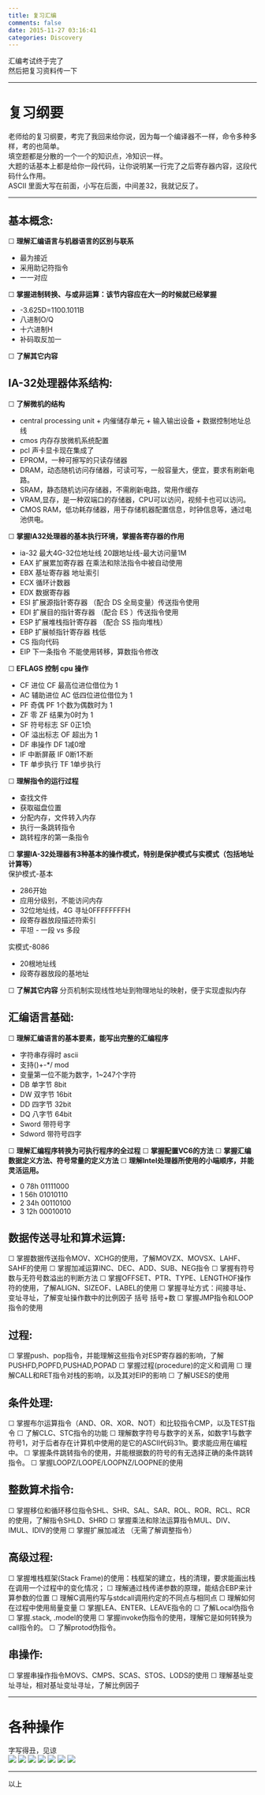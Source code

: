 ```yaml
---
title: 复习汇编
comments: false
date: 2015-11-27 03:16:41
categories: Discovery
---
```

汇编考试终于完了  
然后把复习资料传一下  
<!--more-->
***
# 复习纲要
老师给的复习纲要，考完了我回来给你说，因为每一个编译器不一样，命令多种多样，考的也简单。  
填空题都是分散的一个一个的知识点，冷知识一样。  
大题的话基本上都是给你一段代码，让你说明某一行完了之后寄存器内容，这段代码什么作用。  
ASCII 里面大写在前面，小写在后面，中间差32，我就记反了。  
***
## 基本概念:
  ☐ **理解汇编语言与机器语言的区别与联系**
  - 最为接近
  - 采用助记符指令
  - 一一对应

  
  ☐ **掌握进制转换、与或非运算：该节内容应在大一的时候就已经掌握**
  - -3.625D=1100.1011B
  - 八进制O/Q
  - 十六进制H
  - 补码取反加一
  
  
  ☐ **了解其它内容**

## IA-32处理器体系结构:
  ☐ **了解微机的结构**
  - central processing unit + 内催储存单元 + 输入输出设备 + 数据控制地址总线
  - cmos 内存存放微机系统配置
  - pcl 声卡显卡现在集成了
  - EPROM，一种可擦写的只读存储器
  - DRAM，动态随机访问存储器，可读可写，一般容量大，便宜，要求有刷新电路。
  - SRAM，静态随机访问存储器，不需刷新电路，常用作缓存
  - VRAM,显存，是一种双端口的存储器，CPU可以访问，视频卡也可以访问。
  - CMOS RAM，低功耗存储器，用于存储机器配置信息，时钟信息等，通过电池供电。
  
  
  ☐ **掌握IA32处理器的基本执行环境，掌握各寄存器的作用**
  - ia-32 最大4G-32位地址线 20跟地址线-最大访问量1M
  - EAX 扩展累加寄存器 在乘法和除法指令中被自动使用
  - EBX 基址寄存器 地址索引
  - ECX 循环计数器
  - EDX 数据寄存器
  - ESI 扩展源指针寄存器 （配合 DS 全局变量）传送指令使用
  - EDI 扩展目的指针寄存器 （配合 ES ）传送指令使用
  - ESP 扩展堆栈指针寄存器 （配合 SS 指向堆栈）
  - EBP 扩展帧指针寄存器  栈低
  - CS 指向代码
  - EIP 下一条指令 不能使用转移，算数指令修改
  
  
  ☐ **EFLAGS 控制 cpu 操作**
  -  CF 进位 CF 最高位进位借位为 1
  -  AC 辅助进位 AC 低四位进位借位为 1
  -  PF 奇偶 PF 1个数为偶数时为 1
  -  ZF 零 ZF 结果为0时为 1
  -  SF 符号标志 SF 0正1负
  -  OF 溢出标志 OF 超出为 1
  -  DF 串操作 DF 1减0增
  -  IF 中断屏蔽 IF 0断1不断
  -  TF 单步执行 TF 1单步执行
  
  
  ☐ **理解指令的运行过程**
  - 查找文件
  - 获取磁盘位置
  - 分配内存，文件转入内存
  - 执行一条跳转指令
  - 跳转程序的第一条指令
  
  
  ☐ **掌握IA-32处理器有3种基本的操作模式，特别是保护模式与实模式（包括地址计算等）**  
  保护模式-基本
  -  286开始
  -  应用分级别，不能访问内存
  -  32位地址线，4G 寻址0FFFFFFFFH
  -  段寄存器放段描述符索引
  -  平坦 - 一段 vs 多段
  
  
  实模式-8086
  -  20根地址线
  -  段寄存器放段的基地址
    
    
  ☐ **了解其它内容**
  分页机制实现线性地址到物理地址的映射，便于实现虚拟内存
## 汇编语言基础:
  ☐ **理解汇编语言的基本要素，能写出完整的汇编程序**
  - 字符串存得时 ascii
  - 支持()+-*/ mod
  - 变量第一位不能为数字，1~247个字符
  - DB 单字节 8bit
  - DW 双字节 16bit
  - DD 四字节 32bit
  - DQ 八字节 64bit
  - Sword 带符号字
  - Sdword 带符号四字
  
  
  ☐ **理解汇编程序转换为可执行程序的全过程**
  ☐ **掌握配置VC6的方法**
  ☐ **掌握汇编数据定义方法、符号常量的定义方法**
  ☐ **理解Intel处理器所使用的小端顺序，并能灵活运用。**
  - 0 78h 01111000
  - 1 56h 01010110
  - 2 34h 00110100
  - 3 12h 00010010
  
  
## 数据传送寻址和算术运算:
  ☐ 掌握数据传送指令MOV、XCHG的使用，了解MOVZX、MOVSX、LAHF、SAHF的使用
  ☐ 掌握加减运算INC、DEC、ADD、SUB、NEG指令
  ☐ 掌握有符号数与无符号数溢出的判断方法
  ☐ 掌握OFFSET、PTR、TYPE、LENGTHOF操作符的使用，了解ALIGN、SIZEOF、LABEL的使用
  ☐ 掌握寻址方式：间接寻址、变址寻址，了解变址操作数中的比例因子
                 括号    括号+数
  ☐ 掌握JMP指令和LOOP指令的使用
## 过程:
  ☐ 掌握push、pop指令，并能理解这些指令对ESP寄存器的影响，了解PUSHFD,POPFD,PUSHAD,POPAD
  ☐ 掌握过程(procedure)的定义和调用
  ☐ 理解CALL和RET指令对栈的影响，以及其对EIP的影响
  ☐ 了解USES的使用
## 条件处理:
  ☐ 掌握布尔运算指令（AND、OR、XOR、NOT）和比较指令CMP，以及TEST指令
  ☐ 了解CLC、STC指令的功能
  ☐ 理解数字符号与数字的关系，如数字1与数字符号1，对于后者存在计算机中使用的是它的ASCII代码31h。要求能应用在编程中。
  ☐ 掌握条件跳转指令的使用，并能根据数的符号的有无选择正确的条件跳转指令。
  ☐ 掌握LOOPZ/LOOPE/LOOPNZ/LOOPNE的使用
## 整数算术指令:
  ☐ 掌握移位和循环移位指令SHL、SHR、SAL、SAR、ROL、ROR、RCL、RCR的使用，了解指令SHLD、SHRD
  ☐ 掌握乘法和除法运算指令MUL、DIV、IMUL、IDIV的使用
  ☐ 掌握扩展加减法
  （无需了解调整指令）
## 高级过程:
  ☐ 掌握堆栈框架(Stack Frame)的使用：栈框架的建立，栈的清理，要求能画出栈在调用一个过程中的变化情况；
  ☐ 理解通过栈传递参数的原理，能结合EBP来计算参数的位置
  ☐ 理解C调用约写与stdcall调用约定的不同点与相同点
  ☐ 理解如何在过程中使用局量变量
  ☐ 掌握LEA、ENTER、LEAVE指令的
  ☐ 了解Local伪指令
  ☐ 掌握.stack, .model的使用
  ☐ 掌握invoke伪指令的使用，理解它是如何转换为call指令的。
  ☐ 了解protod伪指令。
## 串操作:
  ☐ 掌握串操作指令MOVS、CMPS、SCAS、STOS、LODS的使用
  ☐ 理解基址变址寻址，相对基址变址寻址，了解比例因子

***
# 各种操作
字写得丑，见谅  
![](//ww1.sinaimg.cn/large/a243ad6cjw1eyfs763xu0j21j42ao7w5.jpg)
![](//ww1.sinaimg.cn/large/a243ad6cjw1eyfs7csv78j21kw1j7kdy.jpg)
![](//ww2.sinaimg.cn/large/a243ad6cjw1eyfs7n0tzaj21kw2cghdt.jpg)
![](//ww3.sinaimg.cn/large/a243ad6cjw1eyfs7wzg5fj21kw23l7wh.jpg)
![](//ww1.sinaimg.cn/large/a243ad6cjw1eyfs876it4j21kw295e81.jpg)
![](//ww1.sinaimg.cn/large/a243ad6cjw1eyfs8e7w17j21kw1awtv5.jpg)
![](//ww2.sinaimg.cn/large/a243ad6cjw1eyfs8lxi0bj21kw1w3quf.jpg)
***
以上
